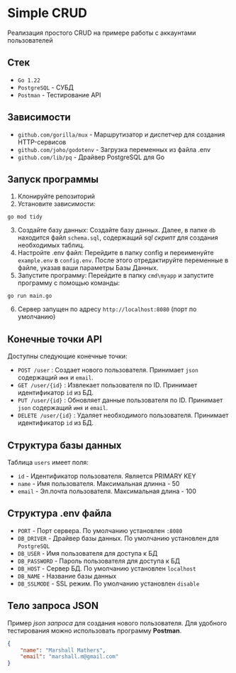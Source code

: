 # Simple CRUD
Реализация простого CRUD на примере работы с аккаунтами пользователей
## Стек
- `Go 1.22`
- `PostgreSQL` - СУБД
- `Postman` - Тестирование API
## Зависимости
- `github.com/gorilla/mux` - Маршрутизатор и диспетчер для создания HTTP-сервисов
- `github.com/joho/godotenv` - Загрузка переменных из файла .env
- `github.com/lib/pq` - Драйвер PostgreSQL для Go
## Запуск программы
1. Клонируйте репозиторий
2. Установите зависимости:
```
go mod tidy
```
3. Создайте базу данных:
Создайте базу данных. Далее, в папке `db` находится файл `schema.sql`, содержащий *sql скрипт* для создания необходимых таблиц. 
4. Настройте .env файл:
Перейдите в папку config и переименуйте `example.env` в `config.env`. После этого отредактируйте переменные в файле, указав ваши параметры Базы Данных.
5. Запустите программу:
Перейдите в папку `cmd\myapp` и запустите программу с помощью команды:
```
go run main.go
```
6. Сервер запущен по адресу `http://localhost:8080` (порт по умолчанию)
## Конечные точки API
Доступны следующие конечные точки:
- `POST /user` : Создает нового пользователя. Принимает `json` содержащий `имя` и `email`.
- `GET /user/{id}` : Извлекает пользователя по ID. Принимает идентификатор `id` из БД.
- `PUT /user/{id}` : Обновляет данные пользователя по ID. Принимает `json` содержащий `имя` и `email`.
- `DELETE /user/{id}` : Удаляет необходимого пользователя. Принимает идентификатор `id` из БД.
## Структура базы данных
Таблица `users` имеет поля:
- `id` - Идентификатор пользователя. Является PRIMARY KEY
- `name` - Имя пользователя. Максимальная длинна - 50
- `email` - Эл.почта пользователя. Максимальная длина - 100
## Структура .env файла
- `PORT` - Порт сервера. По умолчанию установлен `:8080`
- `DB_DRIVER` - Драйвер базы данных. По умолчанию установлен для `PostgreSQL`
- `DB_USER` - Имя пользователя для доступа к БД
- `DB_PASSWORD` - Пароль пользователя для доступа к БД
- `DB_HOST` - Сервер БД. По умолчанию установлен `localhost`
- `DB_NAME` - Название базы данных
- `DB_SSLMODE` - SSL режим. По умолчанию установлен `disable`
## Тело запроса JSON
Пример *json запроса* для создания нового пользователя. Для удобного тестирования можно использовать программу **Postman**.
```json
{
    "name": "Marshall Mathers",
    "email": "marshall.m@gmail.com"
}
```
